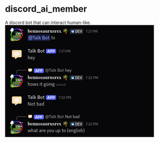 # discord_ai_member
A discord bot that can interact human-like.
![Screenshot](https://raw.githubusercontent.com/einfachniemmand/discord_ai_member/refs/heads/main/img/screenshot.png?token=GHSAT0AAAAAADB6J3REP6TJN55ICACUTRD22AVAAJQ)
